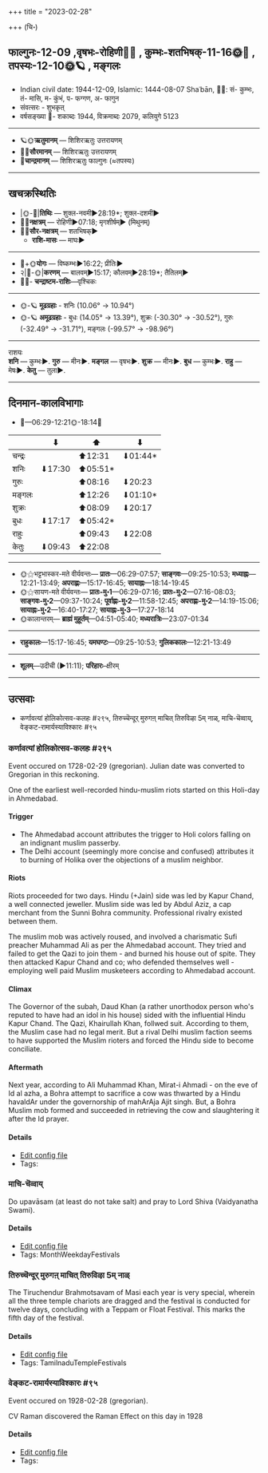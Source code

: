 +++
title = "2023-02-28"

+++
(चि॰)
## फाल्गुनः-12-09  ,वृषभः-रोहिणी🌛🌌  ,  कुम्भः-शतभिषक्-11-16🌞🌌  ,  तपस्यः-12-10🌞🪐  , मङ्गलः
- Indian civil date: 1944-12-09, Islamic: 1444-08-07 Shaʿbān, 🌌🌞: सं- कुम्भः, तं- मासि, म- कुंभं, प- फग्गण, अ- फागुन
- संवत्सरः - शुभकृत्
- वर्षसङ्ख्या 🌛- शकाब्दः 1944, विक्रमाब्दः 2079, कलियुगे 5123
___________________
- 🪐🌞**ऋतुमानम्** — शिशिरऋतुः उत्तरायणम्
- 🌌🌞**सौरमानम्** — शिशिरऋतुः उत्तरायणम्
- 🌛**चान्द्रमानम्** — शिशिरऋतुः फाल्गुनः (≈तपस्यः)
___________________


## खचक्रस्थितिः
- |🌞-🌛|**तिथिः** — शुक्ल-नवमी►28:19*; शुक्ल-दशमी►  
- 🌌🌛**नक्षत्रम्** — रोहिणी►07:18; मृगशीर्षम्► (मिथुनम्)  
- 🌌🌞**सौर-नक्षत्रम्** — शतभिषक्►  
  - **राशि-मासः** — माघः► 
___________________
- 🌛+🌞**योगः** — विष्कम्भः►16:22; प्रीतिः►  
- २|🌛-🌞|**करणम्** — बालवम्►15:17; कौलवम्►28:19*; तैतिलम्►  
- 🌌🌛- **चन्द्राष्टम-राशिः**—वृश्चिकः  
___________________
- 🌞-🪐 **मूढग्रहाः** - शनिः (10.06° → 10.94°)
- 🌞-🪐 **अमूढग्रहाः** - बुधः (14.05° → 13.39°), शुक्रः (-30.30° → -30.52°), गुरुः (-32.49° → -31.71°), मङ्गलः (-99.57° → -98.96°)
___________________
राशयः  
**शनि** — कुम्भः►. **गुरु** — मीनः►. **मङ्गल** — वृषभः►. **शुक्र** — मीनः►. **बुध** — कुम्भः►. **राहु** — मेषः►. **केतु** — तुला►. 
___________________


## दिनमान-कालविभागाः
- 🌅—06:29-12:21🌞-18:14🌇  

|      |⬇     |⬆     |⬇     |
|------|-----|-----|------|
|चन्द्रः|     |⬆12:31 |⬇01:44*|
|शनिः   |⬇17:30 |⬆05:51*|     |
|गुरुः  |     |⬆08:16 |⬇20:23 |
|मङ्गलः |     |⬆12:26 |⬇01:10*|
|शुक्रः |     |⬆08:09 |⬇20:17 |
|बुधः   |⬇17:17 |⬆05:42*|     |
|राहुः  |     |⬆09:43 |⬇22:08 |
|केतुः  |⬇09:43 |⬆22:08 |     |
___________________
- 🌞⚝भट्टभास्कर-मते वीर्यवन्तः— **प्रातः**—06:29-07:57; **साङ्गवः**—09:25-10:53; **मध्याह्नः**—12:21-13:49; **अपराह्णः**—15:17-16:45; **सायाह्नः**—18:14-19:45  
- 🌞⚝सायण-मते वीर्यवन्तः— **प्रातः-मु॰1**—06:29-07:16; **प्रातः-मु॰2**—07:16-08:03; **साङ्गवः-मु॰2**—09:37-10:24; **पूर्वाह्णः-मु॰2**—11:58-12:45; **अपराह्णः-मु॰2**—14:19-15:06; **सायाह्नः-मु॰2**—16:40-17:27; **सायाह्नः-मु॰3**—17:27-18:14  
- 🌞कालान्तरम्— **ब्राह्मं मुहूर्तम्**—04:51-05:40; **मध्यरात्रिः**—23:07-01:34  
___________________
- **राहुकालः**—15:17-16:45; **यमघण्टः**—09:25-10:53; **गुलिककालः**—12:21-13:49  
___________________
- **शूलम्**—उदीची (►11:11); **परिहारः**–क्षीरम्  
___________________

## उत्सवाः
- कर्णावत्यां होलिकोत्सव-कलहः #२९५, तिरुच्चॆन्दूर् मुरुगऩ् माचित् तिरुविऴा 5म् नाळ्, माचि-चॆव्वाय्, वेङ्कट-रामार्यस्याविश्कारः #९५
### कर्णावत्यां होलिकोत्सव-कलहः #२९५

Event occured on 1728-02-29 (gregorian). Julian date was converted to Gregorian in this reckoning. 

One of the earliest well-recorded hindu-muslim riots started on this Holi-day in Ahmedabad.

#### Trigger
- The Ahmedabad account attributes the trigger to Holi colors falling on an indignant muslim passerby.
- The Delhi account (seemingly more concise and confused) attributes it to burning of Holika over the objections of a muslim neighbor.

#### Riots
Riots proceeded for two days. Hindu (+Jain) side was led by Kapur Chand, a well connected jeweller. Muslim side was led by Abdul Aziz, a cap merchant from the Sunni Bohra community. Professional rivalry existed between them. 

The muslim mob was actively roused, and involved a charismatic Sufi preacher Muhammad Ali as per the Ahmedabad account. They tried and failed to get the Qazi to join them - and burned his house out of spite. They then attacked Kapur Chand and co; who defended themselves well - employing well paid Muslim musketeers according to Ahmedabad account.

#### Climax
The Governor of the subah, Daud Khan (a rather unorthodox person who's reputed to have had an idol in his house) sided with the influential Hindu Kapur Chand. The Qazi, Khairullah Khan, follwed suit. According to them, the Muslim case had no legal merit. But a rival Delhi muslim faction seems to have supported the Muslim rioters and forced the Hindu side to become conciliate.

#### Aftermath
Next year, according to Ali Muhammad Khan, Mirat-i Ahmadi - on the eve of Id al azha, a Bohra attempt to sacrifice a cow was thwarted by a Hindu havaldAr under the governorship of mahArAja Ajit singh. But, a Bohra Muslim mob formed and succeeded in retrieving the cow and slaughtering it after the Id prayer.

#### Details
- [Edit config file](https://github.com/jyotisham/adyatithi/blob/master/mahApuruSha/xatra-later/julian/day/02/18/karNAvatyAM_holikotsava-kalahaH.toml)
- Tags: 


### माचि-चॆव्वाय्



Do upavāsam (at least do not take salt) and pray to Lord Shiva (Vaidyanatha Swami).

#### Details
- [Edit config file](https://github.com/jyotisham/adyatithi/blob/master/tamil/description_only/mAci~cevvAy.toml)
- Tags: MonthWeekdayFestivals


### तिरुच्चॆन्दूर् मुरुगऩ् माचित् तिरुविऴा 5म् नाळ्



The Tiruchendur Brahmotsavam of Masi each year is very special, wherein all the three temple chariots are dragged and the festival is conducted for twelve days, concluding with a Teppam or Float Festival. This marks the fifth day of the festival.

#### Details
- [Edit config file](https://github.com/jyotisham/adyatithi/blob/master/temples/Tamil/relative_event/tiruccendUr_mAcit_tiruvizhA_nir2aivu/offset__-7/tiruccendUr_murugan2_mAcit_tiruvizhA_%23%235%23%23m_nAL.toml)
- Tags: TamilnaduTempleFestivals


### वेङ्कट-रामार्यस्याविश्कारः #९५

Event occured on 1928-02-28 (gregorian). 

CV Raman discovered the Raman Effect on this day in 1928

#### Details
- [Edit config file](https://github.com/jyotisham/adyatithi/blob/master/mahApuruSha/xatra-later/gregorian/day/02/28/venkaTa-rAmAryasyAvishkAraH.toml)
- Tags: 

